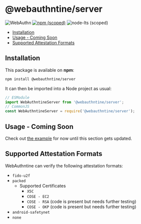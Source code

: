 <!-- omit in toc -->

# @webauthntine/server

![WebAuthn](https://img.shields.io/badge/WebAuthn-Simplified-blueviolet?style=for-the-badge&logo=WebAuthn)
[![npm (scoped)](https://img.shields.io/npm/v/@webauthntine/server?style=for-the-badge&logo=npm)](https://www.npmjs.com/package/@webauthntine/server)
![node-lts (scoped)](https://img.shields.io/node/v/@webauthntine/server?style=for-the-badge&logo=Node.js)

- [Installation](#installation)
- [Usage - Coming Soon](#usage---coming-soon)
- [Supported Attestation Formats](#supported-attestation-formats)

## Installation

This package is available on **npm**:

```sh
npm install @webauthntine/server
```

It can then be imported into a Node project as usual:

```js
// ESModule
import WebAuthntineServer from '@webauthntine/server';
// CommonJS
const WebAuthntineServer = require('@webauthntine/server');
```

## Usage - Coming Soon

Check out [the example](../../example/index.js) for now until this section gets updated.

## Supported Attestation Formats

WebAuthntine can verify the following attestation formats:

- `fido-u2f`
- `packed`
  - Supported Certificates
    - `X5C`
    - `COSE - EC2`
    - `COSE - RSA` (code is present but needs further testing)
    - `COSE - OKP` (code is present but needs further testing)
- `android-safetynet`
- `none`
